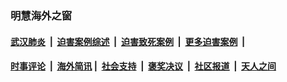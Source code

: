 
### 明慧海外之窗

####  [武汉肺炎](indexes/365.md?t=02030100) &nbsp;|&nbsp;  [迫害案例综述](indexes/328.md?t=02030100) &nbsp;|&nbsp; [迫害致死案例](indexes/277.md?t=02030100)  &nbsp;|&nbsp; [更多迫害案例](indexes/81.md?t=02030100)  &nbsp;|&nbsp; 
####  [时事评论](indexes/251.md?t=02030100) &nbsp;|&nbsp; [海外简讯](indexes/245.md?t=02030100)&nbsp;|&nbsp;  [社会支持](indexes/140.md?t=02030100) &nbsp;|&nbsp; [褒奖决议](indexes/282.md?t=02030100) &nbsp;|&nbsp; [社区报道](indexes/91.md?t=02030100)  &nbsp;|&nbsp; [天人之间](indexes/78.md?t=02030100) 

